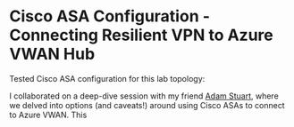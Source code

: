 # Cisco ASA Configuration - Connecting Resilient VPN to Azure VWAN Hub

Tested Cisco ASA configuration for this lab topology:

I collaborated on a deep-dive session with my friend [Adam Stuart](https:github.com/adstuart), where we delved into options (and caveats!) around using Cisco ASAs to connect to Azure VWAN. This 
